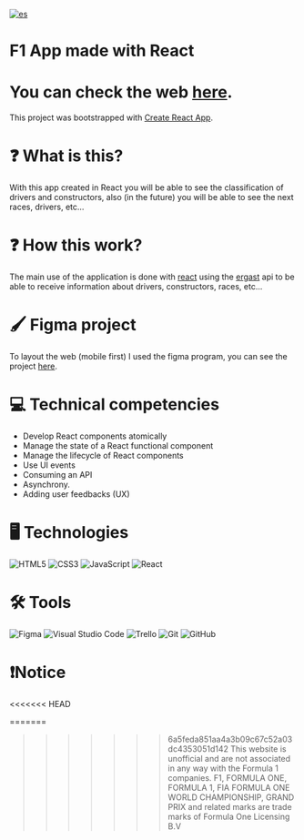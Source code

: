 [![es](https://img.shields.io/badge/lang-es-yellow.svg)](https://github.com/ItzAle/f1-app/blob/main/README-es.md)

# F1 App made with React

# You can check the web [here](https://f1-app-sigma.vercel.app).

This project was bootstrapped with [Create React App](https://github.com/facebook/create-react-app).

# ❓ What is this?

With this app created in React you will be able to see the classification of drivers and constructors, also (in the future) you will be able to see the next races, drivers, etc...

# ❓ How this work?

The main use of the application is done with [react](react.dev) using the [ergast](https://ergast.com/mrd/) api to be able to receive information about drivers, constructors, races, etc...

# 🖌️ Figma project

To layout the web (mobile first) I used the figma program, you can see the project [here](https://www.figma.com/design/ODMeDrwZXAJ3uYMqaNU37N/Untitled?node-id=45-1226&t=FxrkAr6LKEDzR72J-1).

# 💻 Technical competencies

- Develop React components atomically
- Manage the state of a React functional component
- Manage the lifecycle of React components
- Use UI events
- Consuming an API
- Asynchrony.
- Adding user feedbacks (UX)

# 🖥️ Technologies

![HTML5](https://img.shields.io/badge/html5-%23E34F26.svg?style=for-the-badge&logo=html5&logoColor=white)
![CSS3](https://img.shields.io/badge/css3-%231572B6.svg?style=for-the-badge&logo=css3&logoColor=white)
![JavaScript](https://img.shields.io/badge/javascript-%23323330.svg?style=for-the-badge&logo=javascript&logoColor=%23F7DF1E)
![React](https://img.shields.io/badge/react-%2320232a.svg?style=for-the-badge&logo=react&logoColor=%2361DAFB)

# 🛠️ Tools

![Figma](https://img.shields.io/badge/figma-%23F24E1E.svg?style=for-the-badge&logo=figma&logoColor=white)
![Visual Studio Code](https://img.shields.io/badge/Visual%20Studio%20Code-0078d7.svg?style=for-the-badge&logo=visual-studio-code&logoColor=white)
![Trello](https://img.shields.io/badge/Trello-%23026AA7.svg?style=for-the-badge&logo=Trello&logoColor=white)
![Git](https://img.shields.io/badge/git-%23F05033.svg?style=for-the-badge&logo=git&logoColor=white)
![GitHub](https://img.shields.io/badge/github-%23121011.svg?style=for-the-badge&logo=github&logoColor=white)

# ❗Notice
<<<<<<< HEAD

=======
>>>>>>> 6a5feda851aa4a3b09c67c52a03dc4353051d142
This website is unofficial and are not associated in any way with the Formula 1 companies. F1, FORMULA ONE, FORMULA 1, FIA FORMULA ONE WORLD CHAMPIONSHIP, GRAND PRIX and related marks are trade marks of Formula One Licensing B.V
